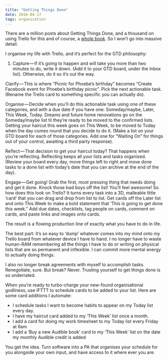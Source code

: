 ```yaml
---
title: "Getting Things Done"
date: 2016-04-17
tags: organisation
---
```


There are a million posts about Getting Things Done, and a thousand on using Trello for this and of course, a [whole book][gtd]. So I won’t go into massive detail.

I organise my life with Trello, and it’s perfect for the GTD philosophy:

1. Capture — If it’s going to happen and will take you more than two minutes to do, write it down. (Add it to your GTD board, under the Inbox list). Otherwise, do it so it’s out the way.

Clarify — This is where “Picnic for Phoebe’s birthday” becomes “Create Facebook event for Phoebe’s birthday picnic”. Pick the next actionable task. (Rename the Trello card to something specific you can actually do).

Organise — Decide when you’ll do this actionable task using one of these categories, and with a due date if you have one: Someday/maybe, Later, This Week, Today. Dreams and future home renovations go on the Someday/maybe list til they’re ready to be moved to the confirmed lists. Getting your haircut this week goes on This Week, to be moved to Today when the day comes round that you decide to do it. (Make a list on your GTD board for each of those categories. Add one for “Waiting On” for things out of your control, awaiting a third party response).

Reflect — That decision to get your haircut today? That happens when you’re reflecting. Reflecting keeps all your lists and tasks organised. (Review your board every day, move things left to right and move done tasks to a done list with today’s date that you can archive at the end of the day).

Engage — Get going! Grab the first, most pressing thing that needs doing and get it done. Knock those bad boys off the list! You’ll feel awesome!
So how does this look on Trello? It turns every task into a 3D, malleable little ‘card’ that you can drag and drop from list to list. Get cards off the Later list and onto This Week to make a bold statement that ‘This is going to get done this week.” Add due dates, checklists, tag people on cards, comment on cards, and paste links and images onto cards.

The result is a flowing production line of exactly what you have to do in life.

The best part: it’s so easy to ‘dump’ whatever comes into my mind onto my Trello board from whatever device I have to hand. I no longer have to waste human-RAM remembering all the things I have to do or writing on physical lists that are so permanent and inflexible. I can commit more mental energy to actually doing things.

I also no longer break agreements with myself to accomplish tasks. Renegotiate, sure. But break? Never. Trusting yourself to get things done is so underrated.

When you’re ready to turbo-charge your new-found organisational godliness, use IFTTT to schedule cards to be added to your list. Here are some card additions I automate:

- <i class="fa fa-star blue o-post__icon"></i>  I schedule tasks I want to become habits to appear on my Today list every day.
- <i class="fa fa-star blue o-post__icon"></i>  I have my haircut card added to my ‘This Week’ list once a month.
- <i class="fa fa-star blue o-post__icon"></i>  I add a card for doing my work timesheet to my Today list every Friday at 6am
- <i class="fa fa-star blue o-post__icon"></i>  I add a ‘Buy a new Audible book’ card to my ‘This Week’ list on the date my monthly Audible credit is added


You get the idea. Turn software into a PA that organises your schedule for you alongside your own input, and have access to it where ever you are.

[gtd]: http://amzn.to/1UEoywP
